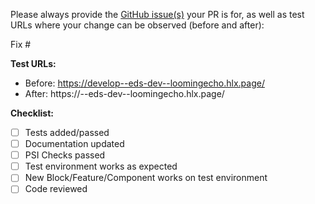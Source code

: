Please always provide the [GitHub issue(s)](../issues) your PR is for, as well as test URLs where your change can be observed (before and after):

Fix #<gh-issue-id>


**Test URLs:**
- Before: https://develop--eds-dev--loomingecho.hlx.page/ <!-- On dev to main merge its main -->
- After: https://<branch>--eds-dev--loomingecho.hlx.page/ <!-- change <branch> to the branch name -->

**Checklist:**
- [ ] Tests added/passed 
- [ ] Documentation updated 
- [ ] PSI Checks passed
- [ ] Test environment works as expected
- [ ] New Block/Feature/Component works on test environment
- [ ] Code reviewed 

